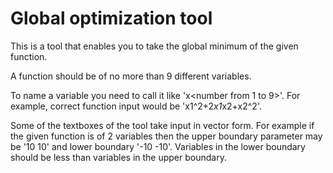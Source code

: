 # Global optimization tool
  This is a tool that enables you to take the global minimum of the given function. 
	
  A function should be of no more than 9 different variables. 
	
  To name a variable you need to call it like 'x<number from 1 to 9>'. For example, correct function input would be 'x1^2+2*x1*x2+x2^2'.
	
  Some of the textboxes of the tool take input in vector form. For example if the given function is of 2 variables then the upper boundary parameter may be '10 10' and lower boundary '-10 -10'. Variables in the lower boundary should be less than variables in the upper boundary.
